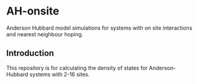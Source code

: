 # AH-onsite
Anderson Hubbard model simulations for systems with on site interactions and nearest neighbour hoping.

<h2>Introduction</h2>
<p>This repository is for calculating the density of states for Anderson-Hubbard systems with 2-16 sites.</p>



